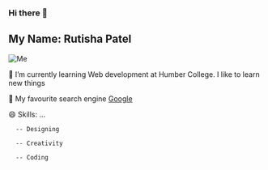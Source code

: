 ### Hi there 👋

## My Name: Rutisha Patel

![Me](https://media.giphy.com/media/HzPtbOKyBoBFsK4hyc/giphy.gif)

🌱 I’m currently learning Web development at Humber College. I like to learn new things

🔭 My favourite search engine [Google](https://www.google.com/)
  

😄 Skills: ...

      -- Designing

      -- Creativity

      -- Coding


